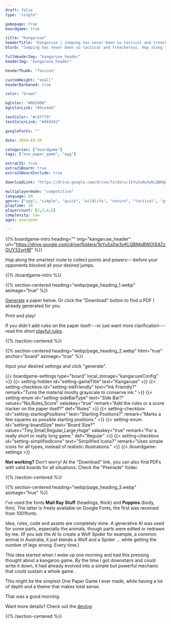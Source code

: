```yaml
---
draft: false
type: "single"

gamepage: true
boardgame: true

title: "Kangaruse"
headerTitle: "Kangaruse | Jumping has never been so tactical and treacherous"
blurb: "Jumping has never been so tactical and treacherous. Hop along the smartest route to collect the most points before your opponents stamped the whole brushland to dust."

fullHeaderImg: "kangaruse_header"
headerImg: "kangaruse_header"

headerThumb: "favicon"

customHeight: "small"
headerDarkened: true

color: "brown"

bgColor: "#083d08"
bgColorLink: "#9ce4eb"

textColor: "#cdfff9"
textColorLink: "#083d42"

googleFonts: ""

date: 2024-03-26

categories: ["boardgame"]
tags: ["one_paper_game", "opg"]

extraCSS: true
extraJSBoard: true
extraJSBoardInclude: true

downloadLink: "https://drive.google.com/drive/folders/1kYuSs0w3yKLQBMqBWOlS4ZzGUY32vrHB"

multiplayermode: "competitive"
language: EN
genre: ["opg", "simple", "quick", "wildlife", "nature", "tactical", "point salad"]
playtime: 20
playercount: [2,3,4,5]
complexity: low
ages: everyone

---
```



{{% boardgame-intro heading="" img="kangaruse_header" url="https://drive.google.com/drive/folders/1kYuSs0w3yKLQBMqBWOlS4ZzGUY32vrHB" %}}

Hop along the smartest route to collect points and powers---before your opponents blocked all your desired jumps.

{{% /boardgame-intro %}}

{{% section-centered heading="webp/page_heading_1.webp" asimage="true" %}}

[Generate](#board) a paper below. Or click the "Download" button to find a PDF I already generated for you.

Print and play!

If you didn't add rules on the paper itself---or just want more clarification---read the short [playful rules](rules).

{{% /section-centered %}}

{{% section-centered heading="webp/page_heading_2.webp" html="true" anchor="board" asimage="true" %}}

<p>Input your desired settings and click "generate".</p>

{{< boardgame-settings type="board" local_storage="kangaruseConfig" >}}
  {{< setting-hidden id="setting-gameTitle" text="Kangaruse" >}}
  {{< setting-checkbox id="setting-inkFriendly" text="Ink Friendly?" remark="Turns the material mostly grayscale to conserve ink." >}}
  {{< setting-enum id="setting-sideBarType" text="Side Bar?" values="No,Rules,Score" valaskey="true" remark="Add the rules or a score tracker on the paper itself?" def="Rules" >}}
  {{< setting-checkbox id="setting-startingPositions" text="Starting Positions?" remark="Marks a few squares as possible starting positions." >}}
  {{< setting-enum id="setting-boardSize" text="Board Size?" values="Tiny,Small,Regular,Large,Huge" valaskey="true" remark="For a really short or really long game." def="Regular" >}}
  {{< setting-checkbox id="setting-simplifiedIcons" text="Simplified Icons?" remark="Uses simple icons for all types, instead of realistic illustrations." >}}
{{< /boardgame-settings >}}

<p class="remark-under-settings"><strong>Not working?</strong> Don't worry! At the "Download" link, you can also find PDFs with valid boards for all situations. Check the "Premade" folder.</p> 

{{% /section-centered %}}

{{% section-centered heading="webp/page_heading_3.webp" asimage="true" %}}

I've used the fonts **Mail Ray Stuff** (headings, thick) and **Poppins** (body, thin). The latter is freely available on Google Fonts, the first was received from 1001fonts.

Idea, rules, code and assets are completely mine. A generative AI was used for some parts, especially the animals, though parts were edited or redrawn by me. (If you ask the AI to create a Wolf Spider for example, a common animal in Australia, it just blends a Wolf and a Spider ... while getting the number of legs wrong. Every time.)

This idea started when I woke up one morning and had this pressing thought about a kangaroo game. By the time I got downstairs and could write it down, it had already evolved into a simple but powerful mechanic that could sustain a whole game.

This might be the simplest One Paper Game I ever made, while having a lot of depth and a theme that makes total sense. 

That was a good morning.

Want more details? Check out the [devlog](https://pandaqi.com/blog/boardgames/kangaruse).

{{% /section-centered %}}